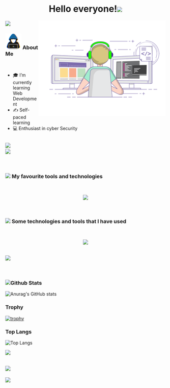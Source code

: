 
<h1 align="center"><b>Hello everyone!</b><img src="https://media.giphy.com/media/hvRJCLFzcasrR4ia7z/giphy.gif" width="35"></h1>

<img align="center" src="https://raw.githubusercontent.com/saviomartin/saviomartin/master/assets/banner.gif"/>
<img align="right" src="https://raw.githubusercontent.com/devSouvik/devSouvik/master/gif3.gif" width="400"/>
<div style="display: flex; gap: 0.5rem;"><h3> <picture><img src = "https://github.com/0xAbdulKhalid/0xAbdulKhalid/raw/main/assets/mdImages/about_me.gif" width = 50px></picture> <b> About Me </b></h3> </div>
<br>
<ul>
  <li>🎓 I’m currently learning Web Development</li>
  <li>✍️ Self-paced learning</li>
  <li>💻 Enthusiast in cyber Security</li>
</ul>

<br>
<a href="https://www.instagram.com/davidvillardd/"><img src="https://img.shields.io/badge/instagram%20@davidvillardd-DD2476?style=for-the-badge&logo=instagram&logoColor=white"/></a>
<br>
<img src="https://user-images.githubusercontent.com/73097560/115834477-dbab4500-a447-11eb-908a-139a6edaec5c.gif"><br><br>
<br>

<div style="display: flex; gap: 0.5rem;"><h3> <picture><img src="https://media2.giphy.com/media/QssGEmpkyEOhBCb7e1/giphy.gif?cid=ecf05e47a0n3gi1bfqntqmob8g9aid1oyj2wr3ds3mg700bl&rid=giphy.gif" width ="25"></picture> <b> My favourite tools and technologies </b></h3> </div>
<br>
<p align="center">
  <a href="https://skillicons.dev">
    <img src="https://skillicons.dev/icons?i=git,docker,css,html,github,java,js,linux,mysql,php" />
  </a>
</p>
<br>
<div style="display: flex; gap: 0.5rem;"><h3> <picture><img src="https://media2.giphy.com/media/QssGEmpkyEOhBCb7e1/giphy.gif?cid=ecf05e47a0n3gi1bfqntqmob8g9aid1oyj2wr3ds3mg700bl&rid=giphy.gif" width ="25"></picture> <b> Some technologies and tools that I have used </b></h3> </div>
<br>
<p align="center">
  <a href="https://skillicons.dev">
    <img src="https://skillicons.dev/icons?i=bootstrap,tailwind,vscode,vue,powershell,nginx,idea,aws,eclipse,bash,wordpress" />
  </a>
</p>
<br>
<img src="https://user-images.githubusercontent.com/73097560/115834477-dbab4500-a447-11eb-908a-139a6edaec5c.gif"><br><br>
<br>
<h3><img src="https://media.giphy.com/media/iY8CRBdQXODJSCERIr/giphy.gif" width="35">Github Stats</h3>

![Anurag's GitHub stats](https://github-readme-stats.vercel.app/api?username=davidvillard&show_icons=true&theme=tokyonight)
<br>
<h3>Trophy</h3>

[![trophy](https://github-profile-trophy.vercel.app/?username=davidvillard&theme=onedark)](https://github.com/ryo-ma/github-profile-trophy)
<br>
<h3>Top Langs</h3>

![Top Langs](https://github-readme-stats.vercel.app/api/top-langs/?username=davidvillard&theme=radical&title_color=8E2DE2&text_color=fff)
<br>
<p align="left">
<img src="https://visitor-badge.laobi.icu/badge?page_id=davidvillard" id="counter">
</p>

<br>
<img src="https://user-images.githubusercontent.com/73097560/115834477-dbab4500-a447-11eb-908a-139a6edaec5c.gif"><br>
<br>

<img src="https://profile-counter.glitch.me/davidvillard/count.svg">
